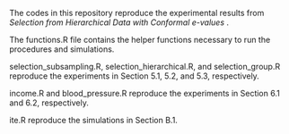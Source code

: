 
The codes in this repository reproduce the experimental results from _Selection from Hierarchical Data with Conformal e-values_ .

The functions.R file contains the helper functions necessary to run the procedures and simulations.

selection_subsampling.R, selection_hierarchical.R, and selection_group.R reproduce the experiments in Section 5.1, 5.2, and 5.3, respectively.

income.R and blood_pressure.R reproduce the experiments in Section 6.1 and 6.2, respectively.

ite.R reproduce the simulations in Section B.1.

